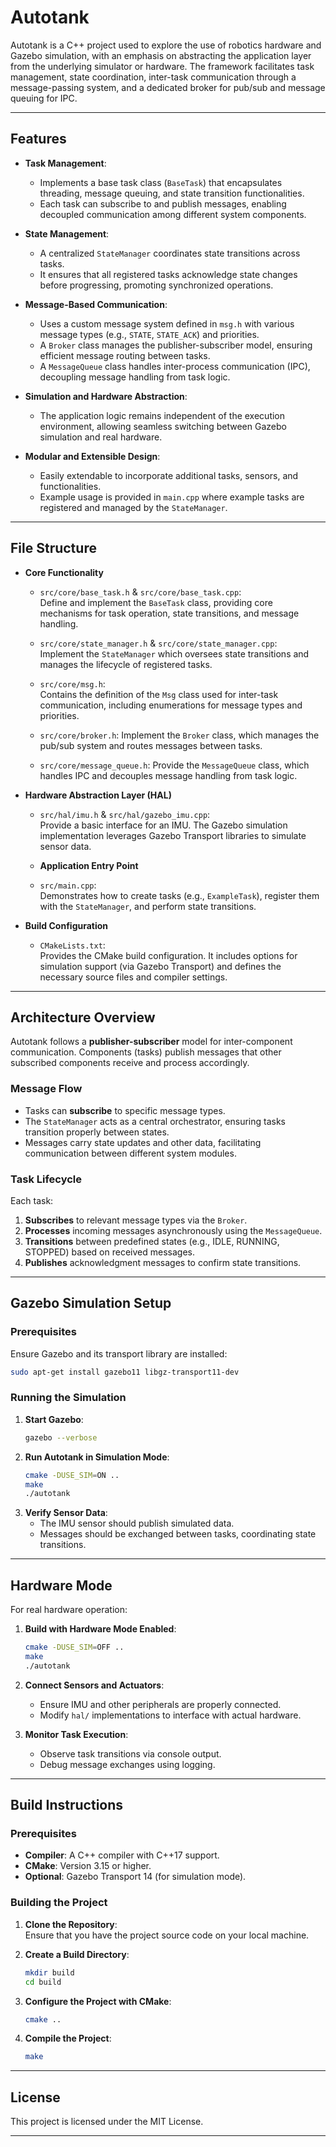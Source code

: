 # Autotank

Autotank is a C++ project used to explore the use of robotics hardware and Gazebo simulation,
with an emphasis on abstracting the application layer from the underlying simulator or hardware.
The framework facilitates task management, state coordination, inter-task communication through a message-passing system, and a dedicated broker for pub/sub and message queuing for IPC.

---

## Features

- **Task Management**:  
  - Implements a base task class (`BaseTask`) that encapsulates threading, message queuing, and state transition functionalities.  
  - Each task can subscribe to and publish messages, enabling decoupled communication among different system components.

- **State Management**:  
  - A centralized `StateManager` coordinates state transitions across tasks.  
  - It ensures that all registered tasks acknowledge state changes before progressing, promoting synchronized operations.

- **Message-Based Communication**:  
  - Uses a custom message system defined in `msg.h` with various message types (e.g., `STATE`, `STATE_ACK`) and priorities.  
  - A `Broker` class manages the publisher-subscriber model, ensuring efficient message routing between tasks.  
  - A `MessageQueue` class handles inter-process communication (IPC), decoupling message handling from task logic.

- **Simulation and Hardware Abstraction**:  
  - The application logic remains independent of the execution environment, allowing seamless switching between Gazebo simulation and real hardware.

- **Modular and Extensible Design**:  
  - Easily extendable to incorporate additional tasks, sensors, and functionalities.  
  - Example usage is provided in `main.cpp` where example tasks are registered and managed by the `StateManager`.

---

## File Structure

- **Core Functionality**  
  - `src/core/base_task.h` & `src/core/base_task.cpp`:  
    Define and implement the `BaseTask` class, providing core mechanisms for task operation, state transitions, and message handling.
  
  - `src/core/state_manager.h` & `src/core/state_manager.cpp`:  
    Implement the `StateManager` which oversees state transitions and manages the lifecycle of registered tasks.
  
  - `src/core/msg.h`:  
    Contains the definition of the `Msg` class used for inter-task communication, including enumerations for message types and priorities.

  - `src/core/broker.h`:
    Implement the `Broker` class, which manages the pub/sub system and routes messages between tasks.

  - `src/core/message_queue.h`:
    Provide the `MessageQueue` class, which handles IPC and decouples message handling from task logic.

- **Hardware Abstraction Layer (HAL)**  
  - `src/hal/imu.h` & `src/hal/gazebo_imu.cpp`:  
    Provide a basic interface for an IMU. The Gazebo simulation implementation leverages Gazebo Transport libraries to simulate sensor data.

  - **Application Entry Point**  
  - `src/main.cpp`:  
    Demonstrates how to create tasks (e.g., `ExampleTask`), register them with the `StateManager`, and perform state transitions.

- **Build Configuration**  
  - `CMakeLists.txt`:  
    Provides the CMake build configuration. It includes options for simulation support (via Gazebo Transport) and defines the necessary source files and compiler settings.

---

## Architecture Overview

Autotank follows a **publisher-subscriber** model for inter-component communication. Components (tasks) publish messages that other subscribed components receive and process accordingly.

### Message Flow
- Tasks can **subscribe** to specific message types.
- The `StateManager` acts as a central orchestrator, ensuring tasks transition properly between states.
- Messages carry state updates and other data, facilitating communication between different system modules.

### Task Lifecycle
Each task:
1. **Subscribes** to relevant message types via the `Broker`.
2. **Processes** incoming messages asynchronously using the `MessageQueue`.
3. **Transitions** between predefined states (e.g., IDLE, RUNNING, STOPPED) based on received messages.
4. **Publishes** acknowledgment messages to confirm state transitions.

---

## Gazebo Simulation Setup

### Prerequisites
Ensure Gazebo and its transport library are installed:
```bash
sudo apt-get install gazebo11 libgz-transport11-dev
```

### Running the Simulation
1. **Start Gazebo**:
   ```bash
   gazebo --verbose
   ```
2. **Run Autotank in Simulation Mode**:
   ```bash
   cmake -DUSE_SIM=ON ..
   make
   ./autotank
   ```
3. **Verify Sensor Data**:
   - The IMU sensor should publish simulated data.
   - Messages should be exchanged between tasks, coordinating state transitions.

---

## Hardware Mode
For real hardware operation:
1. **Build with Hardware Mode Enabled**:
   ```bash
   cmake -DUSE_SIM=OFF ..
   make
   ./autotank
   ```
2. **Connect Sensors and Actuators**:
   - Ensure IMU and other peripherals are properly connected.
   - Modify `hal/` implementations to interface with actual hardware.

3. **Monitor Task Execution**:
   - Observe task transitions via console output.
   - Debug message exchanges using logging.

---

## Build Instructions

### Prerequisites

- **Compiler**: A C++ compiler with C++17 support.
- **CMake**: Version 3.15 or higher.
- **Optional**: Gazebo Transport 14 (for simulation mode).

### Building the Project

1. **Clone the Repository**:  
   Ensure that you have the project source code on your local machine.

2. **Create a Build Directory**:
   ```bash
   mkdir build
   cd build
   ```

3. **Configure the Project with CMake**:  
   ```bash
   cmake ..
   ```

4. **Compile the Project**:
   ```bash
   make
   ```

---

## License

This project is licensed under the MIT License.

---
